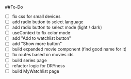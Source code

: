 ##To-Do
- [ ] fix css for small devices
- [ ] add radio button to select language
- [ ] add radio button to select mode (light / dark)
- [ ] useContext to fix color mode
- [ ] add "Add to watchlist button"
- [ ] add "Show more button"
- [ ] build expanded movie component (find good name for it)
- [ ] fix routes based on movies ids
- [ ] build series page
- [ ] refactor logic for DRYness
- [ ] build MyWatchlist page 
